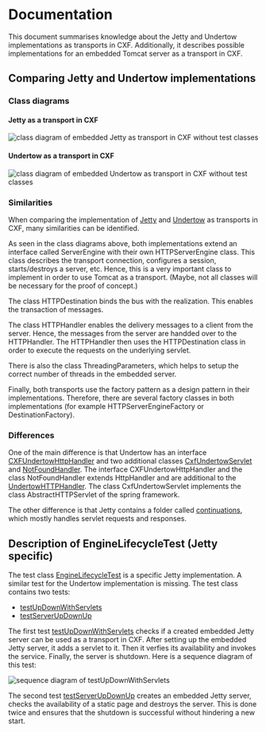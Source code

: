 # Documentation

This document summarises knowledge about the Jetty and Undertow implementations as transports in CXF. Additionally, it describes possible implementations for an embedded Tomcat server as a transport in CXF.

## Comparing Jetty and Undertow implementations


### Class diagrams

#### Jetty as a transport in CXF

![class diagram of embedded Jetty as transport in CXF without test classes](./http_jetty_classes_withoutTests.png)

#### Undertow as a transport in CXF

![class diagram of embedded Undertow as transport in CXF without test classes](./http_undertow_classes_withoutTests.png)

### Similarities

When comparing the implementation of [Jetty](https://github.com/gcorsini/cxf/tree/master/rt/transports/http-jetty/src/main/java/org/apache/cxf/transport/http_jetty) and [Undertow](https://github.com/gcorsini/cxf/tree/master/rt/transports/http-undertow/src/main/java/org/apache/cxf/transport/http_undertow) as transports in CXF, many similarities can be identified.

As seen in the class diagrams above, both implementations extend an interface called ServerEngine with their own HTTPServerEngine class. This class describes the transport connection, configures a session, starts/destroys a server, etc. Hence, this is a very important class to implement in order to use Tomcat as a transport. (Maybe, not all classes will be necessary for the proof of concept.)

The class HTTPDestination binds the bus with the realization. This enables the transaction of messages.

The class HTTPHandler enables the delivery messages to a client from the server. Hence, the messages from the server are handded over to the HTTPHandler. The HTTPHandler then uses the HTTPDestination class in order to execute the requests on the underlying servlet.

There is also the class ThreadingParameters, which helps to setup the correct number of threads in the embedded server.

Finally, both transports use the factory pattern as a design pattern in their implementations. Therefore, there are several factory classes in both implementations (for example HTTPServerEngineFactory or DestinationFactory).


### Differences 

One of the main difference is that Undertow has an interface [CXFUndertowHttpHandler](https://github.com/gcorsini/cxf/blob/master/rt/transports/http-undertow/src/main/java/org/apache/cxf/transport/http_undertow/CXFUndertowHttpHandler.java) and two additional classes [CxfUndertowServlet](https://github.com/gcorsini/cxf/blob/master/rt/transports/http-undertow/src/main/java/org/apache/cxf/transport/http_undertow/CxfUndertowServlet.java) and [NotFoundHandler](https://github.com/gcorsini/cxf/blob/master/rt/transports/http-undertow/src/main/java/org/apache/cxf/transport/http_undertow/NotFoundHandler.java). The interface CXFUndertowHttpHandler and the class NotFoundHandler extends HttpHandler and are additional to the [UndertowHTTPHandler](https://github.com/gcorsini/cxf/blob/master/rt/transports/http-undertow/src/main/java/org/apache/cxf/transport/http_undertow/UndertowHTTPHandler.java). The class CxfUndertowServlet implements the class AbstractHTTPServlet of the spring framework.

The other difference is that Jetty contains a folder called [continuations](https://github.com/gcorsini/cxf/tree/master/rt/transports/http-jetty/src/main/java/org/apache/cxf/transport/http_jetty/continuations), which mostly handles servlet requests and responses.


## Description of EngineLifecycleTest (Jetty specific)

The test class [EngineLifecycleTest](https://github.com/gcorsini/cxf/blob/master/systests/transports/src/test/java/org/apache/cxf/systest/http_jetty/EngineLifecycleTest.java) is a specific Jetty implementation. A similar test for the Undertow implementation is missing. The test class contains two tests:
* [testUpDownWithServlets](https://github.com/gcorsini/cxf/blob/ba95fa0178063986f7ae2579fda808f1dd7c740e/systests/transports/src/test/java/org/apache/cxf/systest/http_jetty/EngineLifecycleTest.java#L61) 
* [testServerUpDownUp](https://github.com/gcorsini/cxf/blob/ba95fa0178063986f7ae2579fda808f1dd7c740e/systests/transports/src/test/java/org/apache/cxf/systest/http_jetty/EngineLifecycleTest.java#L88)

The first test [testUpDownWithServlets](https://github.com/gcorsini/cxf/blob/ba95fa0178063986f7ae2579fda808f1dd7c740e/systests/transports/src/test/java/org/apache/cxf/systest/http_jetty/EngineLifecycleTest.java#L61) checks if a created embedded Jetty server can be used as a transport in CXF. After setting up the embedded Jetty server, it adds a servlet to it. Then it verfies its availability and invokes the service. Finally, the server is shutdown. Here is a sequence diagram of this test:

![sequence diagram of testUpDownWithServlets](./http_jetty_EngineLifeCycle_testUpDownWithServlets_sequence.png)

The second test [testServerUpDownUp](https://github.com/gcorsini/cxf/blob/ba95fa0178063986f7ae2579fda808f1dd7c740e/systests/transports/src/test/java/org/apache/cxf/systest/http_jetty/EngineLifecycleTest.java#L88) creates an embedded Jetty server, checks the availability of a static page and destroys the server. This is done twice and ensures that the shutdown is successful without hindering a new start.


